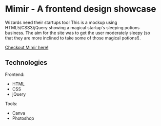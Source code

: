# Mimir - A frontend design showcase

Wizards need their startups too! This is a mockup using HTML5/CSS3/jQuery showing a magical startup's sleeping potions business. The aim for the site was to get the user moderately sleepy (so that they are more inclined to take some of those magical potions!).


[Checkout Mimir here!](https://mimir-bazaar.surge.sh/)


## Technologies

Frontend:
* HTML
* CSS
* jQuery

Tools:
* Canva
* Photoshop


